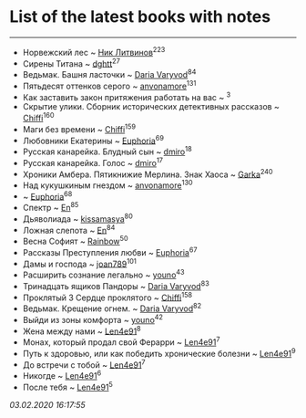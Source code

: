 # List of the latest books with notes
---

* Норвежский лес ~ [Ник Литвинов](users/241/241974816-vkontakte)<sup>223</sup>
* Сирены Титана ~ [dghtt](users/233/233860015-vkontakte)<sup>27</sup>
* Ведьмак. Башня ласточки ~ [Daria Varyvod](users/829/829893410524253-facebook)<sup>84</sup>
* Пятьдесят оттенков серого ~ [anvonamore](users/595/5957175-vkontakte)<sup>131</sup>
* Как заставить закон притяжения работать на вас ~ [](users/153/1537586159620888-facebook)<sup>3</sup>
* Скрытие улики. Сборник исторических детективных рассказов ~ [Chiffi](users/105/105831994080785626680-google)<sup>160</sup>
* Маги без времени ~ [Chiffi](users/105/105831994080785626680-google)<sup>159</sup>
* Любовники Екатерины ~ [Euphoria](users/106/106304994652616315178-google)<sup>69</sup>
* Русская канарейка. Блудный сын ~ [dmiro](users/571/5714115-vkontakte)<sup>18</sup>
* Русская канарейка. Голос ~ [dmiro](users/571/5714115-vkontakte)<sup>17</sup>
* Хроники Амбера. Пятикнижие Мерлина. Знак Хаоса ~ [Garka](users/115/115753719718250012620-google)<sup>240</sup>
* Над кукушкиным гнездом ~ [anvonamore](users/595/5957175-vkontakte)<sup>130</sup>
*  ~ [Euphoria](users/106/106304994652616315178-google)<sup>68</sup>
* Спектр ~ [En](users/333/333646551-vkontakte)<sup>85</sup>
* Дьяволиада ~ [kissamasya](users/684/68439978-vkontakte)<sup>80</sup>
* Ложная слепота ~ [En](users/333/333646551-vkontakte)<sup>84</sup>
* Весна Софият ~ [Rainbow](users/109/109787328219839805802-google)<sup>50</sup>
* Рассказы Преступления любви ~ [Euphoria](users/106/106304994652616315178-google)<sup>67</sup>
* Дамы и господа ~ [joan789](users/240/2401650-vkontakte)<sup>101</sup>
* Расширить сознание легально ~ [youno](users/302/302928912-vkontakte)<sup>43</sup>
* Тринадцать ящиков Пандоры ~ [Daria Varyvod](users/829/829893410524253-facebook)<sup>83</sup>
* Проклятый 3 Сердце проклятого ~ [Chiffi](users/105/105831994080785626680-google)<sup>158</sup>
* Ведьмак. Крещение огнем. ~ [Daria Varyvod](users/829/829893410524253-facebook)<sup>82</sup>
* Выйди из зоны комфорта ~ [youno](users/302/302928912-vkontakte)<sup>42</sup>
* Жена между нами ~ [Len4e91](users/254/254448176-yandex)<sup>8</sup>
* Монах, который продал свой Ферарри ~ [Len4e91](users/254/254448176-yandex)<sup>7</sup>
* Путь к здоровью, или как победить хронические болезни ~ [Len4e91](users/254/254448176-yandex)<sup>9</sup>
* До встречи с тобой ~ [Len4e91](users/254/254448176-yandex)<sup>7</sup>
* Никогде ~ [Len4e91](users/254/254448176-yandex)<sup>6</sup>
* После тебя ~ [Len4e91](users/254/254448176-yandex)<sup>5</sup>


_03.02.2020 16:17:55_
